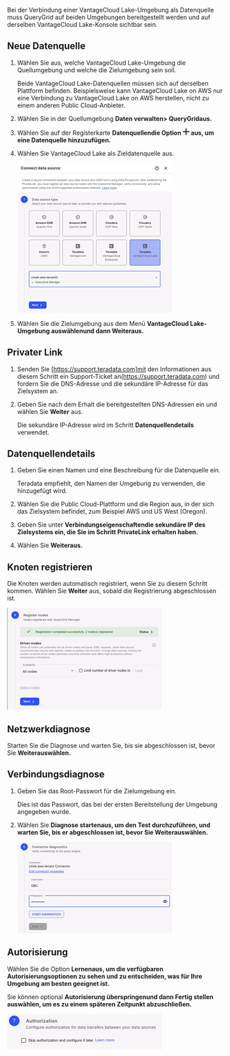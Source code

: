 Bei der Verbindung einer VantageCloud Lake-Umgebung als Datenquelle muss QueryGrid auf beiden Umgebungen bereitgestellt werden und auf derselben VantageCloud Lake-Konsole sichtbar sein.

## Neue Datenquelle


1.  Wählen Sie aus, welche VantageCloud Lake-Umgebung die Quellumgebung und welche die Zielumgebung sein soll.

    Beide VantageCloud Lake-Datenquellen müssen sich auf derselben Plattform befinden. Beispielsweise kann VantageCloud Lake on AWS nur eine Verbindung zu VantageCloud Lake on AWS herstellen, nicht zu einem anderen Public Cloud-Anbieter.


1.  Wählen Sie in der Quellumgebung **Daten verwalten> **QueryGrid**aus.**


1.  Wählen Sie auf der Registerkarte **Datenquellendie Option ![Plus sign to add](Images/gdy1625181386091.png) aus, um eine Datenquelle hinzuzufügen.**


1.  Wählen Sie VantageCloud Lake als Zieldatenquelle aus.

    ![QueryGrid-Datenquelle](Images/euj1724287834509.png)


1.  Wählen Sie die Zielumgebung aus dem Menü **VantageCloud Lake-Umgebung auswählenund dann **Weiter**aus.**


## Privater Link


1.  Senden Sie [https://support.teradata.com]mit den Informationen aus diesem Schritt ein Support-Ticket an(https://support.teradata.com) und fordern Sie die DNS-Adresse und die sekundäre IP-Adresse für das Zielsystem an.


1.  Geben Sie nach dem Erhalt die bereitgestellten DNS-Adressen ein und wählen Sie **Weiter** aus.

    Die sekundäre IP-Adresse wird im Schritt **Datenquellendetails** verwendet.


## Datenquellendetails


1.  Geben Sie einen Namen und eine Beschreibung für die Datenquelle ein.

    Teradata empfiehlt, den Namen der Umgebung zu verwenden, die hinzugefügt wird.


1.  Wählen Sie die Public Cloud-Plattform und die Region aus, in der sich das Zielsystem befindet, zum Beispiel AWS und US West (Oregon).


1.  Geben Sie unter **Verbindungseigenschaftendie sekundäre IP des Zielsystems ein, die Sie im Schritt **PrivateLink** erhalten haben.**


1.  Wählen Sie **Weiteraus.**


## Knoten registrieren


Die Knoten werden automatisch registriert, wenn Sie zu diesem Schritt kommen. Wählen Sie **Weiter** aus, sobald die Registrierung abgeschlossen ist.

![QueryGrid-Knotenregistrierung](Images/rlr1724288508418.png)

## Netzwerkdiagnose


Starten Sie die Diagnose und warten Sie, bis sie abgeschlossen ist, bevor Sie **Weiterauswählen.**

## Verbindungsdiagnose


1.  Geben Sie das Root-Passwort für die Zielumgebung ein.

    Dies ist das Passwort, das bei der ersten Bereitstellung der Umgebung angegeben wurde.


1.  Wählen Sie **Diagnose startenaus, um den Test durchzuführen, und warten Sie, bis er abgeschlossen ist, bevor Sie **Weiter**auswählen.**

    ![QueryGrid-Verbindungsdiagnose](Images/rlm1724288803062.png)


## Autorisierung


Wählen Sie die Option **Lernenaus, um die verfügbaren Autorisierungsoptionen zu sehen und zu entscheiden, was für Ihre Umgebung am besten geeignet ist.**

Sie können optional **Autorisierung überspringenund dann **Fertig stellen** auswählen, um es zu einem späteren Zeitpunkt abzuschließen.**

![QueryGrid-Verbindungsautorisierung](Images/imr1724288993792.png)

